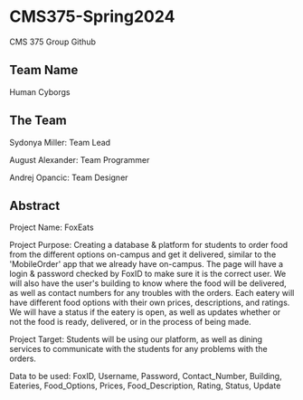 # CMS375-Spring2024
CMS 375 Group Github


## Team Name
Human Cyborgs


## The Team
Sydonya Miller: Team Lead

August Alexander: Team Programmer

Andrej Opancic: Team Designer



## Abstract
Project Name: FoxEats

Project Purpose: Creating a database & platform for students to order food from the different options on-campus and get it delivered, similar to the 'MobileOrder' app that we already have on-campus. The page will have a login & password checked by FoxID to make sure it is the correct user. We will also have the user's building to know where the food will be delivered, as well as contact numbers for any troubles with the orders. Each eatery will have different food options with their own prices, descriptions, and ratings. We will have a status if the eatery is open, as well as updates whether or not the food is ready, delivered, or in the process of being made.

Project Target: Students will be using our platform, as well as dining services to communicate with the students for any problems with the orders.

Data to be used: FoxID, Username, Password, Contact_Number, Building, Eateries, Food_Options, Prices, Food_Description, Rating, Status, Update
